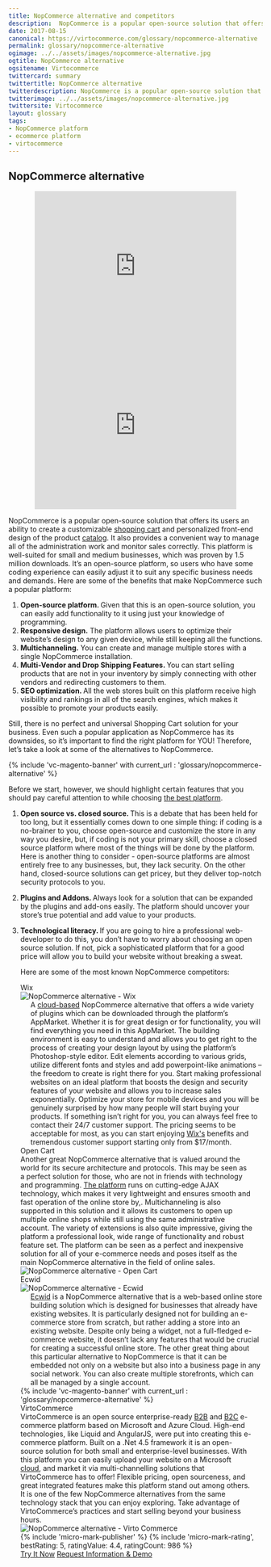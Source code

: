 ```yaml
---
title: NopCommerce alternative and competitors
description:  NopCommerce is a popular open-source solution that offers its users an ability to create a customizable shopping cart and personalized front-end design of the product catalog. What are the main NopCommerce competitors and alternatives?
date: 2017-08-15
canonical: https://virtocommerce.com/glossary/nopcommerce-alternative
permalink: glossary/nopcommerce-alternative
ogimage: ../../assets/images/nopcommerce-alternative.jpg
ogtitle: NopCommerce alternative
ogsitename: Virtocommerce
twittercard: summary
twittertitle: NopCommerce alternative
twitterdescription: NopCommerce is a popular open-source solution that offers its users an ability to create a customizable shopping cart and personalized front-end design of the product catalog.
twitterimage: ../../assets/images/nopcommerce-alternative.jpg
twittersite: Virtocommerce
layout: glossary
tags:
- NopCommerce platform
- ecommerce platform
- virtocommerce
---
```

<section itemscope itemtype="http://schema.org/Article">
    <meta itemprop="author" content="Virtocommerce">
    <meta itemprop="datePublished" content="2017-08-15">
    <meta itemprop="dateModified" content="2018-02-22">
    <div itemprop="articleBody" class="business-cnt">
        <div itemprop="mainEntityOfPage" class="head __cart">
            <h1 itemprop="headline" class="title">NopCommerce alternative</h1>
        </div>
        <div style="text-align: center;">
            <iframe width="400" height="315" src="https://www.youtube.com/embed/QpRG-HOlrbc?ecver=1" frameborder="0" allowfullscreen></iframe>
            <iframe width="400" height="315" src="https://www.youtube.com/embed/22BMH86RQys?ecver=1" frameborder="0" allowfullscreen></iframe>
        </div>
        <div class="text">
            <p> NopCommerce is a popular open-source solution that offers its users an ability to create a customizable <a href="{{ '/glossary/hosted-shopping-cart' | absolute_url }}">shopping cart</a> and personalized front-end design of the product <a href="{{ '/glossary/punchout-catalog' | absolute_url }}">catalog</a>. It also provides a convenient way to manage all of the administration work and monitor sales correctly. This platform is well-suited for small and medium businesses, which was proven by 1.5 million downloads.  It’s an open-source platform, so users who have  some coding experience can easily adjust it to suit any specific business needs and demands.  Here are some of the benefits that make NopCommerce such a popular platform:</p>
            <ol>
                <li><strong> Open-source platform. </strong> Given that this is an open-source solution, you can easily add functionality to it using just your knowledge of programming. </li>
                <li><strong> Responsive design.</strong> The platform allows users to optimize their website’s design to any given device, while still keeping all the functions. </li>
                <li><strong> Multichanneling.</strong> You can create and manage multiple stores with a single NopCommerce installation. </li>
                <li><strong> Multi-Vendor and Drop Shipping Features. </strong> You can start selling products that are not in your inventory by simply connecting with other vendors and redirecting customers to them.</li>
                <li><strong> SEO optimization. </strong> All the web stores built on this platform receive high visibility and rankings in all of the search engines, which makes it possible to promote your products easily.</li>
                </ol>
                </div>
        <div class="text">
            <p>Still, there is no perfect and universal Shopping Cart solution for your business. Even such a popular application as NopCommerce has its downsides, so it’s important to find the right platform for YOU! Therefore, let’s take a look at some of the alternatives to NopCommerce. </p>
            {% include 'vc-magento-banner' with current_url : 'glossary/nopcommerce-alternative' %}
            <p>Before we start, however, we should highlight certain features that you should pay careful attention to while choosing <a href="{{ '/glossary/best-ecommerce-platforms' | absolute_url }}">the best platform</a>. </p>
            <ol>
                <li><strong> Open source vs. closed source.  </strong> This is a debate that has been held for too long, but it essentially comes down to one simple thing: if coding is a no-brainer to you, choose open-source and customize the store in any way you desire, but, if coding is not your primary skill, choose a closed source platform where most of the things will be done by the platform. Here is another thing to consider - open-source platforms are almost entirely free to any businesses, but, they lack security. On the other hand, closed-source solutions can get pricey, but they deliver top-notch security protocols to you.</p>
                <li><strong> Plugins and Addons. </strong> Always look for a solution that can be expanded by the plugins and add-ons easily. The platform should uncover your store’s true potential and add value to your products. </p>
                <li>
                    <strong> Technological literacy. </strong> If you are going to hire a professional web-developer to do this, you don’t have to worry about choosing an open source solution. If not, pick a sophisticated platform that for a good price will allow you to build your website without breaking a sweat. </p>
                    <p>Here are some of the most known NopCommerce competitors:</p>
                    <div class="section-title">Wix</div>
                    <div class="col-w">
                        <div class="col __col-30">
                            <img alt="NopCommerce alternative - Wix" src="assets/images/wix.jpg" />
                        </div>
                        <div class="col __col-70 text" style="margin-top: 0; padding-left: 20px;">
                            A <a href="{{ '/glossary/cloud-ecommerce-solution' | absolute_url }}">cloud-based</a> NopCommerce alternative that offers a wide variety of plugins which can be downloaded through the platform’s AppMarket. Whether it is for great design or for functionality, you will find everything you need in this AppMarket.  The building environment is easy to understand and allows you to get right to the process of creating your design layout by using the platform’s Photoshop-style editor. Edit elements according to various grids, utilize different fonts and styles and add powerpoint-like animations – the freedom to create is right there for you. Start making professional websites on an ideal platform that boosts the design and security features of your website and allows you to increase sales exponentially. Optimize your store for mobile devices and you will be genuinely surprised by how many people will start buying your products. If something isn’t right for you, you can always feel free to contact their 24/7 customer support. The pricing seems to be acceptable for most, as you can start enjoying <a href="https://www.wix.com/" rel="nofollow">Wix's</a> benefits and tremendous customer support starting only from $17/month.
                        </div>
                    </div>
                    <div class="section-title">Open Cart</div>
                    <div class="col-w">
                        <div class="col __col-70 text" style="margin-top: 0; padding-right: 20px;">
                            Another great NopCommerce alternative that is valued around the world for its secure architecture and protocols. This may be seen as a perfect solution for those, who are not in friends with technology and programming. <a href="https://www.opencart.com/" rel="nofollow">The platform</a> runs on cutting-edge AJAX technology, which makes it very lightweight and ensures smooth and fast operation of the online store by,. Multichanneling is also  supported in this solution and it allows its customers to open up multiple online shops while still using the same administrative account. The variety of extensions is also quite impressive, giving the platform a professional look, wide range of functionality and robust feature set. The platform can be seen as a perfect and inexpensive solution for all of your e-commerce needs and poses itself as the main NopCommerce alternative in the field of online sales.
                        </div>
                        <div class="col __col-30">
                            <img alt="NopCommerce alternative - Open Cart" src="assets/images/opencart.jpg" />
                        </div>
                    </div>
                    <div class="section-title">Ecwid</div>
                    <div class="col-w">
                        <div class="col __col-30">
                            <img alt="NopCommerce alternative - Ecwid" src="assets/images/ecwid.jpg" />
                        </div>
                        <div class="col __col-70 text" style="margin-top: 0; padding-left: 20px;">
                            <a href="https://www.ecwid.com/" rel="nofollow">Ecwid</a> is a NopCommerce alternative that is a web-based online store building solution which is designed for businesses that already have existing websites. It is particularly designed not for building an e-commerce store from scratch, but rather adding a store into an existing website. Despite only being a widget, not a full-fledged e-commerce website, it doesn’t lack any features that would be crucial for creating a successful online store. The other great thing about this particular alternative to NopCommerce is that it can be embedded not only on a website but also into a business page in any social network. You can also create multiple storefronts, which can all be managed by a single account.
                        </div>
                    </div>
                    {% include 'vc-magento-banner' with current_url : 'glossary/nopcommerce-alternative' %}
                    <div class="section-title">VirtoCommerce</div>
                    <div class="col-w">
                        <div class="col __col-70 text" style="margin-top: 0; padding-right: 20px;">
                            VirtoCommerce is an open source enterprise-ready <a href="{{ '/glossary/what-is-b2b-ecommerce' | absolute_url }}">B2B</a> and <a href="{{ '/glossary/what-is-b2c-ecommerce' | absolute_url }}">B2C</a> e-commerce platform based on Microsoft and Azure Cloud. High-end technologies, like Liquid and AngularJS, were put into creating this e-commerce platform. Built on a .Net 4.5 framework it is an open-source solution for both small and enterprise-level businesses. With this platform you can easily upload your website on a Microsoft <a href="{{ 'https://virtocommerce.com/order-management-software' | absolute_url }}"> cloud</a>, and market it via multi-channelling solutions that VirtoCommerce has to offer! Flexible pricing, open sourceness, and great integrated features make this platform stand out among others. It is one of the few NopCommerce alternatives from the same technology stack that you can enjoy exploring. Take advantage of VirtoCommerce’s practices and start selling beyond your business hours.
                        </div>
                        <div class="col __col-30">
                            <span itemprop="image" itemscope itemtype="https://schema.org/ImageObject">
                                <img itemprop="url contentUrl" alt="NopCommerce alternative - Virto Commerce" src="assets/images/virto-commerce-screen.jpg" />
                                <meta itemprop="width" content="267">
                                <meta itemprop="height" content="135">
                            </span>
                        </div>
                    </div>
                    {% include 'micro-mark-publisher' %}
                    {% include 'micro-mark-rating', bestRating: 5, ratingValue: 4.4, ratingCount: 986 %}
                    <div class="buttons">
                        <a class="button fill" href="/try-now">Try It Now</a>
                        <a class="button fill" href="/contact-us">Request Information & Demo</a>
                    </div>
        </div>
    </div>
</section>
